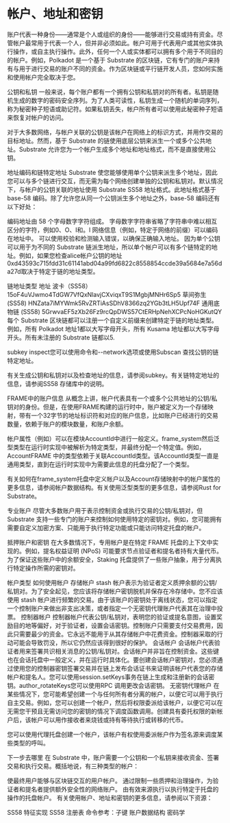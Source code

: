 # 帐户、地址和密钥

账户代表一种身份——通常是个人或组织的身份——能够进行交易或持有资金。尽管帐户最常用于代表一个人，但并非必须如此。帐户可用于代表用户或其他实体执行操作，或自主执行操作。此外，任何一个人或实体都可以拥有多个用于不同目的的帐户。例如，Polkadot 是一个基于 Substrate 的区块链，它有专门的账户来持有与用于进行交易的账户不同的资金。作为区块链或平行链开发人员，您如何实施和使用帐户完全取决于您。

公钥和私钥
一般来说，每个账户都有一个拥有公钥和私钥对的所有者。私钥是随机生成的数字的密码安全序列。为了人类可读性，私钥生成一个随机的单词序列，称为秘密种子短语或助记符。如果私钥丢失，帐户所有者可以使用此秘密种子短语来恢复对帐户的访问。

对于大多数网络，与帐户关联的公钥是该帐户在网络上的标识方式，并用作交易的目标地址。然而，基于 Substrate 的链使用底层公钥来派生一个或多个公共地址。Substrate 允许您为一个帐户生成多个地址和地址格式，而不是直接使用公钥。

地址编码和链特定地址
Substrate 使您能够使用单个公钥来派生多个地址，因此您可以与多个链进行交互，而无需为每个网络创建单独的公钥和私钥对。默认情况下，与帐户的公钥关联的地址使用 Substrate SS58 地址格式。此地址格式基于base-58 编码。除了允许您从同一个公钥派生多个地址之外，base-58 编码还有以下好处：

编码地址由 58 个字母数字字符组成。
字母数字字符串省略了字符串中难以相互区分的字符，例如0、O、I和。l
网络信息（例如，特定于网络的前缀）可以编码在地址中。
可以使用校验和检测输入错误，以确保正确输入地址。
因为单个公钥可以用于为不同的 Substrate 链派生地址，所以单个帐户可以有多个链特定的地址。例如，如果您检查alice帐户公钥的地址0xd43593c715fdd31c61141abd04a99fd6822c8558854ccde39a5684e7a56da27d取决于特定于链的地址类型。

链地址类型	地址
波卡（SS58）	15oF4uVJwmo4TdGW7VfQxNlavjCXviqxT9S1MgbjMNHr6Sp5
草间弥生 (SS58)	HNZata7iMYWmk5RvZRTiAsSDhV8366zq2YGb3tLH5Upf74F
通用底物链 (SS58)	5GrwvaEF5zXb26Fz9rcQpDWS57CtERHpNehXCPcNoHGKutQY
每个 Substrate 区块链都可以注册一个自定义前缀来创建特定于链的地址类型。例如，所有 Polkadot 地址1都以大写字母开头，所有 Kusama 地址都以大写字母开头。所有未注册的 Substrate 链都以5.

subkey inspect您可以使用命令和--network选项或使用Subscan 查找公钥的链特定地址。

有关生成公钥和私钥对以及检查地址的信息，请参阅subkey。有关链特定地址的信息，请参阅SS58 存储库中的说明。

FRAME中的账户信息
从概念上讲，帐户代表具有一个或多个公共地址的公钥/私钥对的身份。但是，在使用FRAME构建的运行时中，账户被定义为一个存储映射，带有一个32字节的地址标识符和对应的账户信息，比如账户已经进行的交易数量，依赖于账户的模块数量，和账户余额。

帐户属性（例如）可以在模块AccountId中进行一般定义。frame_system然后泛型类型在运行时实现中被解析为特定类型，并最终分配一个特定值。例如，AccountFRAME 中的类型依赖于关联AccountId类型。该AccountId类型一直是通用类型，直到在运行时实现中为需要此信息的托盘分配了一个类型。

有关如何在frame_system托盘中定义帐户以及Account存储映射中的帐户属性的更多信息，请参阅帐户数据结构。有关使用泛型类型的更多信息，请参阅Rust for Substrate。

专业账户
尽管大多数账户用于表示控制资金或执行交易的公钥/私钥对，但 Substrate 支持一些专门的账户来控制如何使用特定的密钥对。例如，您可能拥有需要自定义加密方案、只能用于执行特定功能或只能访问特定托盘的帐户。

抵押账户和密钥
在大多数情况下，专用帐户是在特定 FRAME 托盘的上下文中实现的。例如，提名权益证明 (NPoS) 可能要求节点验证者和提名者持有大量代币。为了保证这些账户中的余额安全，Staking 托盘提供了一些账户抽象，用于分离执行特定操作所需的密钥对。

帐户类型	如何使用帐户
存储帐户	stash 帐户表示为验证者定义质押余额的公钥/私钥对。为了安全起见，您应该将存储帐户密钥脱机并保存在冷存储中。您不应该使用 stash 帐户进行频繁的交易。由于该账户的密钥处于离线状态，您可以指定一个控制账户来做出非支出决策，或者指定一个无密钥代理账户代表其在治理中投票。
控制器帐户	控制器帐户代表公钥/私钥对，表明您的验证或提名意图，设置奖励目的地等偏好，对于验证者，设置会话密钥。控制账户只需要支付交易费用，因此只需要最少的资金。它永远不能用于从其存储帐户中花费资金。控制器采取的行动可能会导致罚没，所以它仍然应该得到很好的保护。
会话帐户	会话帐户代表验证者用来签署共识相关消息的公钥/私钥对。会话帐户并非旨在控制资金。这些键也在会话托盘中一般定义，并在运行时具体化。要创建会话帐户密钥对，您必须通过使用您的控制器密钥签署交易并在链上发布会话证书来证明该帐户代表您的存储帐户和提名人。您可以使用session.setKeys事务在链上生成和注册新的会话密钥。author_rotateKeys您可以使用RPC 调用更改会话密钥。
无密钥代理帐户
在某些情况下，您可能希望创建一个与任何所有者分离的帐户，以便它可以用于执行自主交易。例如，您可以创建一个帐户，然后将权限委派给该帐户，以便它可以在无需您干预且无需访问您的密钥的情况下调度函数调用。创建具有委托权限的新帐户后，该帐户可以用作接收者来烧钱或持有等待执行或转移的代币。

您可以使用代理托盘创建一个帐户，该帐户有权使用委派帐户作为签名源来调度某些类型的呼叫。

下一步去哪里
在 Substrate 中，账户需要一个公钥和一个私钥来接收资金、签署交易和执行交易。概括地说，有三种类型的帐户：

使最终用户能够与区块链交互的用户帐户。
通过限制一些质押和治理操作，为验证者和提名者提供额外安全性的网络账户。
由有效来源执行以执行特定于托盘的操作的托盘帐户。
有关使用帐户、地址和密钥的更多信息，请参阅以下资源：

SS58 特征实现
SS58 注册表
命令参考：子键
账户数据结构
密码学